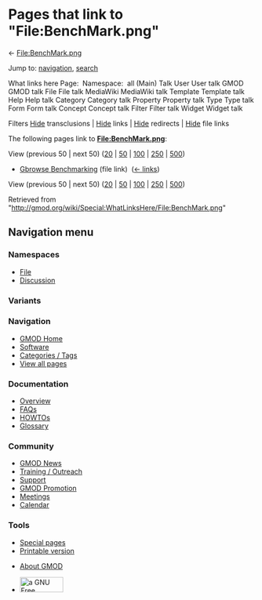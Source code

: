 <div id="mw-page-base" class="noprint">

</div>

<div id="mw-head-base" class="noprint">

</div>

<div id="content" class="mw-body" role="main">

<span id="top"></span>

<div id="mw-js-message" style="display:none;">

</div>



# <span dir="auto">Pages that link to "File:BenchMark.png"</span>

<div id="bodyContent">

<div id="contentSub">

← [File:BenchMark.png](/wiki/File:BenchMark.png "File:BenchMark.png")

</div>

<div id="jump-to-nav" class="mw-jump">

Jump to: [navigation](#mw-navigation), [search](#p-search)

</div>

<div id="mw-content-text">

What links here Page:  Namespace:  all (Main) Talk User User talk GMOD
GMOD talk File File talk MediaWiki MediaWiki talk Template Template talk
Help Help talk Category Category talk Property Property talk Type Type
talk Form Form talk Concept Concept talk Filter Filter talk Widget
Widget talk

Filters
[Hide](/mediawiki/index.php?title=Special:WhatLinksHere/File:BenchMark.png&hidetrans=1 "Special:WhatLinksHere/File:BenchMark.png")
transclusions \|
[Hide](/mediawiki/index.php?title=Special:WhatLinksHere/File:BenchMark.png&hidelinks=1 "Special:WhatLinksHere/File:BenchMark.png")
links \|
[Hide](/mediawiki/index.php?title=Special:WhatLinksHere/File:BenchMark.png&hideredirs=1 "Special:WhatLinksHere/File:BenchMark.png")
redirects \|
[Hide](/mediawiki/index.php?title=Special:WhatLinksHere/File:BenchMark.png&hideimages=1 "Special:WhatLinksHere/File:BenchMark.png")
file links

The following pages link to
**[File:BenchMark.png](/wiki/File:BenchMark.png "File:BenchMark.png")**:

View (previous 50 \| next 50)
([20](/mediawiki/index.php?title=Special:WhatLinksHere/File:BenchMark.png&limit=20 "Special:WhatLinksHere/File:BenchMark.png")
\|
[50](/mediawiki/index.php?title=Special:WhatLinksHere/File:BenchMark.png&limit=50 "Special:WhatLinksHere/File:BenchMark.png")
\|
[100](/mediawiki/index.php?title=Special:WhatLinksHere/File:BenchMark.png&limit=100 "Special:WhatLinksHere/File:BenchMark.png")
\|
[250](/mediawiki/index.php?title=Special:WhatLinksHere/File:BenchMark.png&limit=250 "Special:WhatLinksHere/File:BenchMark.png")
\|
[500](/mediawiki/index.php?title=Special:WhatLinksHere/File:BenchMark.png&limit=500 "Special:WhatLinksHere/File:BenchMark.png"))

- [Gbrowse
  Benchmarking](/wiki/Gbrowse_Benchmarking "Gbrowse Benchmarking") (file
  link) ‎ <span class="mw-whatlinkshere-tools">([←
  links](/mediawiki/index.php?title=Special:WhatLinksHere&target=Gbrowse+Benchmarking "Special:WhatLinksHere"))</span>

View (previous 50 \| next 50)
([20](/mediawiki/index.php?title=Special:WhatLinksHere/File:BenchMark.png&limit=20 "Special:WhatLinksHere/File:BenchMark.png")
\|
[50](/mediawiki/index.php?title=Special:WhatLinksHere/File:BenchMark.png&limit=50 "Special:WhatLinksHere/File:BenchMark.png")
\|
[100](/mediawiki/index.php?title=Special:WhatLinksHere/File:BenchMark.png&limit=100 "Special:WhatLinksHere/File:BenchMark.png")
\|
[250](/mediawiki/index.php?title=Special:WhatLinksHere/File:BenchMark.png&limit=250 "Special:WhatLinksHere/File:BenchMark.png")
\|
[500](/mediawiki/index.php?title=Special:WhatLinksHere/File:BenchMark.png&limit=500 "Special:WhatLinksHere/File:BenchMark.png"))

</div>

<div class="printfooter">

Retrieved from
"<http://gmod.org/wiki/Special:WhatLinksHere/File:BenchMark.png>"

</div>

<div id="catlinks" class="catlinks catlinks-allhidden">

</div>

<div class="visualClear">

</div>

</div>

</div>

<div id="mw-navigation">

## Navigation menu

<div id="mw-head">



<div id="left-navigation">

<div id="p-namespaces" class="vectorTabs" role="navigation"
aria-labelledby="p-namespaces-label">

### Namespaces

- <span id="ca-nstab-image"><a href="/wiki/File:BenchMark.png" accesskey="c"
  title="View the file page [c]">File</a></span>
- <span id="ca-talk"><a
  href="/mediawiki/index.php?title=File_talk:BenchMark.png&amp;action=edit&amp;redlink=1"
  accesskey="t"
  title="Discussion about the content page [t]">Discussion</a></span>

</div>

<div id="p-variants" class="vectorMenu emptyPortlet" role="navigation"
aria-labelledby="p-variants-label">

### 

### Variants[](#)

<div class="menu">

</div>

</div>

</div>

<div id="right-navigation">





</div>



</div>

</div>

</div>

<div id="mw-panel">

<div id="p-logo" role="banner">

<a href="/wiki/Main_Page"
style="background-image: url(http://gmod.org/images/GMOD-cogs.png);"
title="Visit the main page"></a>

</div>

<div id="p-Navigation" class="portal" role="navigation"
aria-labelledby="p-Navigation-label">

### Navigation

<div class="body">

- <span id="n-GMOD-Home">[GMOD Home](/wiki/Main_Page)</span>
- <span id="n-Software">[Software](/wiki/GMOD_Components)</span>
- <span id="n-Categories-.2F-Tags">[Categories /
  Tags](/wiki/Categories)</span>
- <span id="n-View-all-pages">[View all
  pages](/wiki/Special:AllPages)</span>

</div>

</div>

<div id="p-Documentation" class="portal" role="navigation"
aria-labelledby="p-Documentation-label">

### Documentation

<div class="body">

- <span id="n-Overview">[Overview](/wiki/Overview)</span>
- <span id="n-FAQs">[FAQs](/wiki/Category:FAQ)</span>
- <span id="n-HOWTOs">[HOWTOs](/wiki/Category:HOWTO)</span>
- <span id="n-Glossary">[Glossary](/wiki/Glossary)</span>

</div>

</div>

<div id="p-Community" class="portal" role="navigation"
aria-labelledby="p-Community-label">

### Community

<div class="body">

- <span id="n-GMOD-News">[GMOD News](/wiki/GMOD_News)</span>
- <span id="n-Training-.2F-Outreach">[Training /
  Outreach](/wiki/Training_and_Outreach)</span>
- <span id="n-Support">[Support](/wiki/Support)</span>
- <span id="n-GMOD-Promotion">[GMOD
  Promotion](/wiki/GMOD_Promotion)</span>
- <span id="n-Meetings">[Meetings](/wiki/Meetings)</span>
- <span id="n-Calendar">[Calendar](/wiki/Calendar)</span>

</div>

</div>

<div id="p-tb" class="portal" role="navigation"
aria-labelledby="p-tb-label">

### Tools

<div class="body">

- <span id="t-specialpages"><a href="/wiki/Special:SpecialPages" accesskey="q"
  title="A list of all special pages [q]">Special pages</a></span>
- <span id="t-print"><a
  href="/mediawiki/index.php?title=Special:WhatLinksHere/File:BenchMark.png&amp;printable=yes"
  rel="alternate" accesskey="p"
  title="Printable version of this page [p]">Printable version</a></span>

</div>

</div>

</div>

</div>

<div id="footer" role="contentinfo">

- <span id="footer-places-about">[About
  GMOD](/wiki/GMOD:About "GMOD:About")</span>

<!-- -->

- <span id="footer-copyrightico">[<img src="http://www.gnu.org/graphics/gfdl-logo-small.png" width="88"
  height="31" alt="a GNU Free Documentation License" />](http://www.gnu.org/licenses/fdl-1.3.html)</span>




</div>
